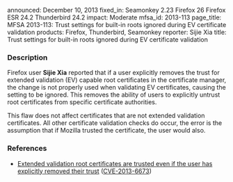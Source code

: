 announced: December 10, 2013
fixed_in: Seamonkey 2.23
          Firefox 26
          Firefox ESR 24.2
          Thunderbird 24.2
impact: Moderate
mfsa_id: 2013-113
page_title: MFSA 2013-113: Trust settings for built-in roots ignored during EV certificate validation
products: Firefox, Thunderbird, Seamonkey
reporter: Sijie Xia
title: Trust settings for built-in roots ignored during EV certificate validation

<h3>Description</h3>

<p>Firefox user <strong>Sijie Xia</strong> reported that if a user
explicitly removes the trust for extended validation (EV) capable root
certificates in the certificate manager, the change is not properly used when
validating EV certificates, causing the setting to be ignored. This removes the
ability of users to explicitly untrust root certificates from specific
certificate authorities.
</p>

<p class="note">This flaw does not affect certificates that are not extended
validation certificates. All other certificate validation checks do occur, the
error is the assumption that if Mozilla trusted the certificate, the user would
also.</p>

<h3>References</h3>

<ul>
  <li><a href="https://bugzilla.mozilla.org/show_bug.cgi?id=917380">
       Extended validation root certificates are trusted even if the user has
explicitly removed their trust</a> (<a href="http://cve.mitre.org/cgi-bin/cvename.cgi?name=CVE-2013-6673" class="ex-ref">CVE-2013-6673</a>)</li>
</ul>




